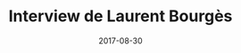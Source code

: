 ---
title: Interview de Laurent Bourgès
tags: [Interview, Swing]
direct_link: https://java.developpez.com/interview/laurent-bourges/
image: /images/laurentbourges.jpg
description: Interview de Laurent Bourgès contributeur sur l'OpenJDK 9, la prochaine version de Java. Sa contribution porte sur l'intégration du moteur de rendu Marlin permettant aux boîtes à outils Java (Java2D et JavaFX) d'être plus rapides.
category: Article
date: 2017-08-30
---